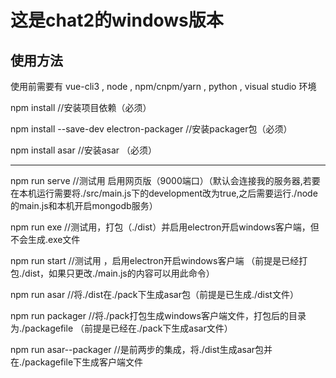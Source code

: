 
# 这是chat2的windows版本

## 使用方法

使用前需要有 vue-cli3 , node , npm/cnpm/yarn , python , visual studio 环境

npm install  //安装项目依赖（必须）

npm install --save-dev electron-packager //安装packager包（必须）

npm install asar //安装asar （必须）

---

npm run serve //测试用 启用网页版（9000端口）（默认会连接我的服务器,若要在本机运行需要将./src/main.js下的development改为true,之后需要运行./node的main.js和本机开启mongodb服务）

npm run exe //测试用，打包（./dist）并启用electron开启windows客户端，但不会生成.exe文件

npm run start //测试用 ，启用electron开启windows客户端 （前提是已经打包./dist，如果只更改./main.js的内容可以用此命令）

npm run asar //将./dist在./pack下生成asar包（前提是已生成./dist文件）

npm run packager //将./pack打包生成windows客户端文件，打包后的目录为./packagefile （前提是已经在./pack下生成asar文件）

npm run asar--packager //是前两步的集成，将./dist生成asar包并在./packagefile下生成客户端文件




